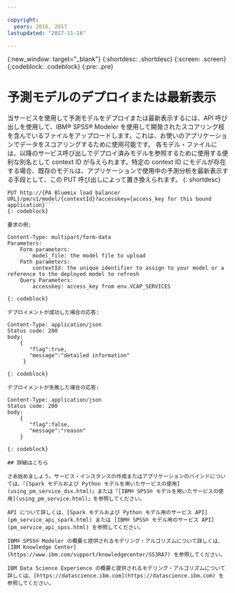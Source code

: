 ```yaml
---

copyright:
  years: 2016, 2017
lastupdated: "2017-11-16"

---
```


{:new_window: target="_blank"}
{:shortdesc: .shortdesc}
{:screen: .screen}
{:codeblock: .codeblock}
{:pre: .pre}

# 予測モデルのデプロイまたは最新表示

当サービスを使用して予測モデルをデプロイまたは最新表示するには、API 呼び出しを使用して、IBM® SPSS® Modeler を使用して開発されたスコアリング枝を含んでいるファイルをアップロードします。これは、お使いのアプリケーションでデータをスコアリングするために使用可能です。
各モデル・ファイルには、以降のサービス呼び出しでデプロイ済みモデルを参照するために使用する便利な別名として context ID が与えられます。特定の context ID にモデルが存在する場合、既存のモデルは、アプリケーションで使用中の予測分析を最新表示する手段として、この PUT 呼び出しによって置き換えられます。
{: shortdesc}

```
PUT http://{PA Bluemix load balancer
URL}/pm/v1/model/{contextId}?accesskey={access_key for this bound
application}```
{: codeblock}

要求の例:

```
    Content-Type: multipart/form-data
    Parameters:
        Form parameters:
            model_file: the model file to upload
        Path parameters:
            contextId: the unique identifier to assign to your model or a reference to the deployed model to refresh
        Query Parameters:
            accesskey: access_key from env.VCAP_SERVICES
```
{: codeblock}

デプロイメントが成功した場合の応答:

```
    Content-Type: application/json
    Status code: 200
    body:
        {
           "flag":true,
           "message":"detailed information"
         }
```
{: codeblock}

デプロイメントが失敗した場合の応答:

```
    Content-Type: application/json
    Status code: 200
    body:
        {
           "flag":false,
           "message":"reason"
        }
```
{: codeblock}

## 詳細はこちら

さあ始めましょう。サービス・インスタンスの作成またはアプリケーションのバインドについては、『[Spark モデルおよび Python モデルを用いたサービスの使用](using_pm_service_dsx.html)』または『[IBM® SPSS® モデルを用いたサービスの使用](using_pm_service.html)』を参照してください。

API について詳しくは、[Spark モデルおよび Python モデル用のサービス API](pm_service_api_spark.html) または [IBM® SPSS® モデル用のサービス API] (pm_service_api_spss.html) を参照してください。

IBM® SPSS® Modeler の概要と提供されるモデリング・アルゴリズムについて詳しくは、[IBM Knowledge Center](https://www.ibm.com/support/knowledgecenter/SS3RA7) を参照してください。

IBM Data Science Experience の概要と提供されるモデリング・アルゴリズムについて詳しくは、[https://datascience.ibm.com](https://datascience.ibm.com) を参照してください。
